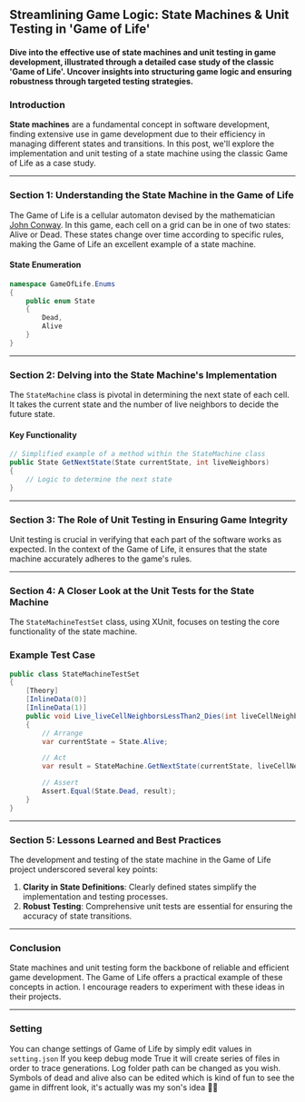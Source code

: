 ## Streamlining Game Logic: State Machines & Unit Testing in 'Game of Life'

#### Dive into the effective use of state machines and unit testing in game development, illustrated through a detailed case study of the classic 'Game of Life'. Uncover insights into structuring game logic and ensuring robustness through targeted testing strategies.


### Introduction
**State machines** are a fundamental concept in software development, finding extensive use in game development due to their efficiency in managing different states and transitions. In this post, we'll explore the implementation and unit testing of a state machine using the classic Game of Life as a case study.

---

### Section 1: Understanding the State Machine in the Game of Life
The Game of Life is a cellular automaton devised by the mathematician [John Conway](https://en.wikipedia.org/wiki/Conway%27s_Game_of_Life). In this game, each cell on a grid can be in one of two states: Alive or Dead. These states change over time according to specific rules, making the Game of Life an excellent example of a state machine.

#### State Enumeration
```csharp
namespace GameOfLife.Enums
{
    public enum State
    {
        Dead,
        Alive
    }
}
```
---

### Section 2: Delving into the State Machine's Implementation
The `StateMachine` class is pivotal in determining the next state of each cell. It takes the current state and the number of live neighbors to decide the future state.

#### Key Functionality
```csharp
// Simplified example of a method within the StateMachine class
public State GetNextState(State currentState, int liveNeighbors)
{
    // Logic to determine the next state
}
```
---

### Section 3: The Role of Unit Testing in Ensuring Game Integrity

Unit testing is crucial in verifying that each part of the software works as expected. In the context of the Game of Life, it ensures that the state machine accurately adheres to the game's rules.

---

### Section 4: A Closer Look at the Unit Tests for the State Machine
The `StateMachineTestSet` class, using XUnit, focuses on testing the core functionality of the state machine.

### Example Test Case
```csharp
public class StateMachineTestSet
{
    [Theory]
    [InlineData(0)]
    [InlineData(1)]
    public void Live_liveCellNeighborsLessThan2_Dies(int liveCellNeighbors)
    {
        // Arrange
        var currentState = State.Alive;

        // Act
        var result = StateMachine.GetNextState(currentState, liveCellNeighbors);

        // Assert
        Assert.Equal(State.Dead, result);
    }
}
```

---

### Section 5: Lessons Learned and Best Practices
The development and testing of the state machine in the Game of Life project underscored several key points:

1. **Clarity in State Definitions**: Clearly defined states simplify the implementation and testing processes.
2. **Robust Testing**: Comprehensive unit tests are essential for ensuring the accuracy of state transitions.

---

### Conclusion
State machines and unit testing form the backbone of reliable and efficient game development. The Game of Life offers a practical example of these concepts in action. I encourage readers to experiment with these ideas in their projects.

---
### Setting
You can change settings of Game of Life by simply edit values in ``setting.json``
If you keep debug mode True it will create series of files in order to trace generations.
Log folder path can be changed as you wish.
Symbols of dead and alive also can be edited which is kind of fun to see the game in diffrent look, it's actually was my son's idea 🧬💡
